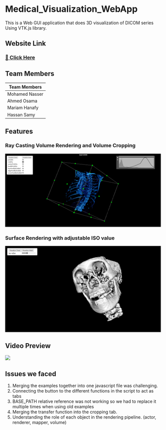 # Medical_Visualization_WebApp
This is a  Web GUI application that does 3D visualization of DICOM series Using VTK.js library.

## Website Link
### <a href= "https://mo-gaafar.github.io/Medical_Visualization_WebApp/dist/index.html">🔗 Click Here</a>


## Team Members

| Team Members      |
| ----------------- |
| Mohamed Nasser    |
| Ahmed Osama       |
| Mariam Hanafy     |
| Hassan Samy       |

## Features

### Ray Casting Volume Rendering and Volume Cropping

<img src="./preview1.png" length ="600" width="600"/>

### Surface Rendering with adjustable ISO value

<img src="./preview2.png" length ="600" width="600"/>

## Video Preview

![](./Animation.gif)

## Issues we faced

1. Merging the examples together into one javascript file was challenging.
2. Connecting the button to the different functions in the script to act as tabs
3. BASE_PATH relative reference was not working so we had to replace it multiple times when using old examples
4. Merging the transfer function into the cropping tab.
5. Understanding the role of each object in the rendering pipeline. (actor, renderer, mapper, volume)


